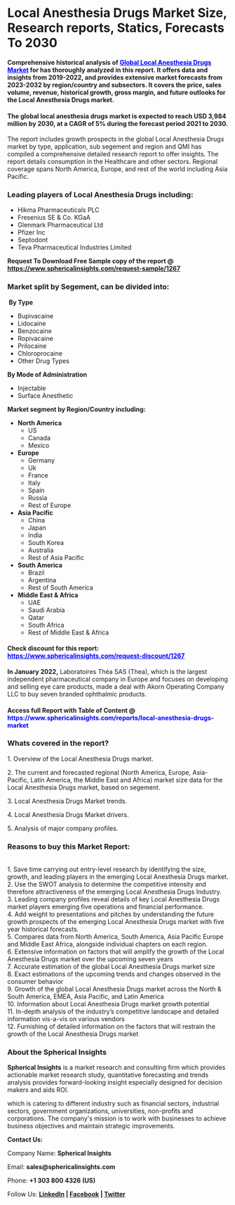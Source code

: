 <h1 class="news-post-title">Local Anesthesia Drugs Market Size, Research reports, Statics, Forecasts To 2030</h1>
<p><strong>Comprehensive historical analysis of&nbsp;<span style="color: #0000ff;"><a style="color: #0000ff;" href="https://www.sphericalinsights.com/reports/local-anesthesia-drugs-market" target="_blank">Global Local Anesthesia Drugs Market</a></span>&nbsp;for has thoroughly analyzed in this report. It offers data and insights from 2019-2022, and provides extensive market forecasts from 2023-2032 by region/country and subsectors. It covers the price, sales volume, revenue, historical growth, gross margin, and future outlooks for the Local Anesthesia Drugs market.</strong></p>
<h4><strong>The global local anesthesia drugs market is expected to reach USD 3,984 million by 2030, at a CAGR of 5% during the forecast period 2021 to 2030.</strong></h4>
<p>The report includes growth prospects in the global Local Anesthesia Drugs market by type, application, sub segement and region and QMI has compiled a comprehensive detailed research report to offer insights. The report details consumption in the Healthcare and other sectors. Regional coverage spans North America, Europe, and rest of the world including Asia Pacific.</p>
<h3><strong>Leading players of Local Anesthesia Drugs including:</strong></h3>
<ul>
<li>Hikma Pharmaceuticals PLC</li>
<li>Fresenius SE &amp; Co. KGaA</li>
<li>Glenmark Pharmaceutical Ltd</li>
<li>Pfizer Inc</li>
<li>Septodont</li>
<li>Teva Pharmaceutical Industries Limited</li>
</ul>
<p><strong>Request To Download Free Sample copy of the report @ <a href="https://www.sphericalinsights.com/request-sample/1267" target="_blank">https://www.sphericalinsights.com/request-sample/1267</a></strong></p>
<h3><strong>Market split by Segement, can be divided into:</strong></h3>
<p><strong>&nbsp;By Type</strong></p>
<ul>
<li>Bupivacaine</li>
<li>Lidocaine</li>
<li>Benzocaine</li>
<li>Ropivacaine</li>
<li>Prilocaine</li>
<li>Chloroprocaine</li>
<li>Other Drug Types</li>
</ul>
<p><strong>By Mode of Administration</strong></p>
<ul>
<li>Injectable</li>
<li>Surface Anesthetic</li>
</ul>
<p><strong>Market segment by Region/Country including:</strong></p>
<ul>
<li><strong>North America</strong>
<ul>
<li>US</li>
<li>Canada</li>
<li>Mexico</li>
</ul>
</li>
<li><strong>Europe</strong>
<ul>
<li>Germany</li>
<li>Uk</li>
<li>France</li>
<li>Italy</li>
<li>Spain</li>
<li>Russia</li>
<li>Rest of Europe</li>
</ul>
</li>
<li><strong>Asia Pacific</strong>
<ul>
<li>China</li>
<li>Japan</li>
<li>India</li>
<li>South Korea</li>
<li>Australia</li>
<li>Rest of Asia Pacific</li>
</ul>
</li>
<li><strong>South America</strong>
<ul>
<li>Brazil</li>
<li>Argentina</li>
<li>Rest of South America</li>
</ul>
</li>
<li><strong>Middle East &amp; Africa</strong>
<ul>
<li>UAE</li>
<li>Saudi Arabia</li>
<li>Qatar</li>
<li>South Africa</li>
<li>Rest of Middle East &amp; Africa</li>
</ul>
</li>
</ul>
<h4>Check discount for this report: <span style="color: #0000ff;"><a style="color: #0000ff;" href="https://www.sphericalinsights.com/request-discount/1267" target="_blank">https://www.sphericalinsights.com/request-discount/1267</a></span></h4>
<p><strong>In January 2022,</strong> Laboratoires Th&eacute;a SAS (Thea), which is the largest independent pharmaceutical company in Europe and focuses on developing and selling eye care products, made a deal with Akorn Operating Company LLC to buy seven branded ophthalmic products.</p>
<h4>Access full Report with Table of Content @ <span style="color: #0000ff;"><a style="color: #0000ff;">https://www.sphericalinsights.com/reports/local-anesthesia-drugs-market</a></span></h4>
<h3><strong>Whats covered in the report?</strong></h3>
<p>1. Overview of the Local Anesthesia Drugs market.</p>
<p>2. The current and forecasted regional (North America, Europe, Asia-Pacific, Latin America, the Middle East and Africa) market size data for the Local Anesthesia Drugs market, based on segement.</p>
<p>3. Local Anesthesia Drugs Market trends.</p>
<p>4. Local Anesthesia Drugs Market drivers.</p>
<p>5. Analysis of major company profiles.</p>
<h3><strong>Reasons to buy this Market Report:</strong></h3>
<p><br /> 1. Save time carrying out entry-level research by identifying the size, growth, and leading players in the emerging Local Anesthesia Drugs market.<br /> 2. Use the SWOT analysis to determine the competitive intensity and therefore attractiveness of the emerging Local Anesthesia Drugs Industry.<br /> 3. Leading company profiles reveal details of key Local Anesthesia Drugs market players emerging five operations and financial performance.<br /> 4. Add weight to presentations and pitches by understanding the future growth prospects of the emerging Local Anesthesia Drugs market with five year historical forecasts.<br /> 5. Compares data from North America, South America, Asia Pacific Europe and Middle East Africa, alongside individual chapters on each region.<br /> 6. Extensive information on factors that will amplify the growth of the Local Anesthesia Drugs market over the upcoming seven years<br /> 7. Accurate estimation of the global Local Anesthesia Drugs market size <br /> 8. Exact estimations of the upcoming trends and changes observed in the consumer behavior <br /> 9. Growth of the global Local Anesthesia Drugs market across the North &amp; South America, EMEA, Asia Pacific, and Latin America<br /> 10. Information about Local Anesthesia Drugs market growth potential<br /> 11. In-depth analysis of the industry&rsquo;s competitive landscape and detailed information vis-a-vis on various vendors<br /> 12. Furnishing of detailed information on the factors that will restrain the growth of the Local Anesthesia Drugs market</p>
<h3><strong>About the Spherical Insights</strong></h3>
<p><strong>Spherical Insights</strong> is a market research and consulting firm which provides actionable market research study, quantitative forecasting and trends analysis provides forward-looking insight especially designed for decision makers and aids ROI.</p>
<p>which is catering to different industry such as financial sectors, industrial sectors, government organizations, universities, non-profits and corporations. The company's mission is to work with businesses to achieve business objectives and maintain strategic improvements.</p>
<p><strong>Contact Us:</strong></p>
<p>Company Name: <strong>Spherical Insights</strong></p>
<p>Email: <strong>sales@sphericalinsights.com</strong></p>
<p>Phone: <strong>+1 303 800 4326 (US)</strong></p>
<p>Follow Us: <strong><a href="https://www.linkedin.com/company/spherical-insight/"><u>LinkedIn</u></a> | <a href="https://www.facebook.com/sphericalinsights22"><u>Facebook</u></a> | <a href="https://twitter.com/SInsights_US"><u>Twitter</u></a></strong></p>

